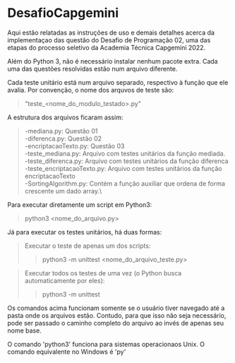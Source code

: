 # DesafioCapgemini
Aqui estão relatadas as instruções de uso e demais detalhes acerca da implementaçao das questão do Desafio de Programação 02, uma das etapas do processo seletivo da Academia Técnica Capgemini 2022.

Além do Python 3, não é necessário instalar nenhum pacote extra.
Cada uma das questões resolvidas estão num arquivo diferente.

Cada teste unitário está num arquivo separado, respectivo à função que ele avalia.
Por convenção, o nome dos arquvos de teste são:
>"teste_<nome_do_modulo_testado>.py"

A estrutura dos arquivos ficaram assim:
>-mediana.py: Questão 01\
>-diferenca.py: Questão 02\
>-encriptacaoTexto.py: Questão 03\
>-teste_mediana.py: Arquivo com testes unitários da função mediada.\
>-teste_diferenca.py: Arquivo com testes unitários da função diferenca\
>-teste_encriptacaoTexto.py: Arquivo com testes unitários da função encriptacaoTexto\
>-SortingAlgorithm.py: Contém a função auxiliar que ordena de forma crescente um dado array.\


Para executar diretamente um script em Python3:
>python3 <nome_do_arquivo.py>

Já para executar os testes unitários, há duas formas:
>Executar o teste de apenas um dos scripts:
>>python3 -m unittest <nome_do_arquivo_teste.py>


>Executar todos os testes de uma vez (o Python busca automaticamente por eles):
>>python3 -m unittest

Os comandos acima funcionam somente se o usuário tiver navegado até a pasta onde os arquivos estão.
Contudo, para que isso não seja necessário, pode ser passado o caminho completo do arquivo ao invés de apenas seu nome base.

O comando 'python3' funciona para sistemas operacionaos Unix.
O comando equivalente no Windows é 'py'

 
